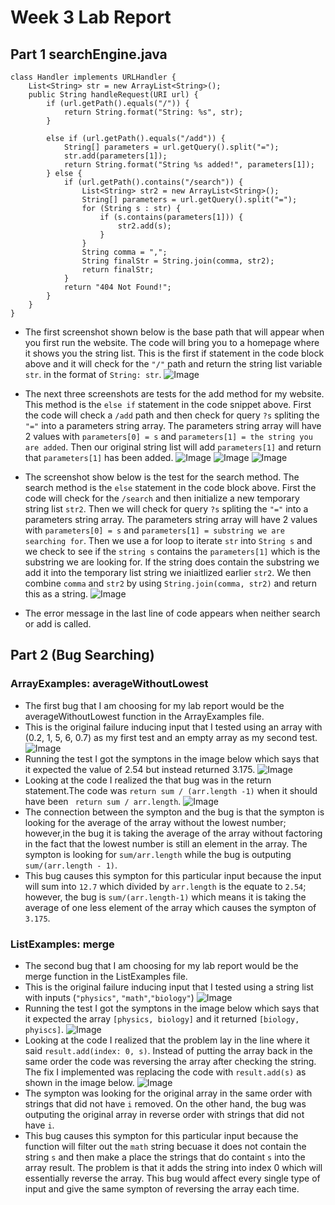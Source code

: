 # Week 3 Lab Report
## Part 1 **searchEngine.java**
```
class Handler implements URLHandler {
    List<String> str = new ArrayList<String>();
    public String handleRequest(URI url) {
        if (url.getPath().equals("/")) {
            return String.format("String: %s", str);
        }

        else if (url.getPath().equals("/add")) {
            String[] parameters = url.getQuery().split("=");
            str.add(parameters[1]);
            return String.format("String %s added!", parameters[1]);
        } else {
            if (url.getPath().contains("/search")) {
                List<String> str2 = new ArrayList<String>();
                String[] parameters = url.getQuery().split("=");
                for (String s : str) {
                    if (s.contains(parameters[1])) {
                        str2.add(s);
                    }
                }
                String comma = ",";
                String finalStr = String.join(comma, str2);
                return finalStr;
            }
            return "404 Not Found!";
        }
    }
}
```

* The first screenshot shown below is the base path that will appear when you first run the website. The code will bring you to a homepage where it shows you the string list. This is the first if statement in the code block above and it will check for the `"/"` path and return the string list variable `str`. in the format of `String: str`.
![Image](screenshots/searchBase.png)

* The next three screenshots are tests for the add method for my website. This method is the `else if` statement in the code snippet above. First the code will check a `/add` path and then check for query `?s` spliting the `"="` into a parameters string array. The parameters string array will have 2 values with `parameters[0] = s` and `parameters[1] = the string you are added`. Then our original string list will add `parameters[1]` and return  that `parameters[1]` has been added.
![Image](screenshots/searchadd1.png)
![Image](screenshots/searchadd2.png)
![Image](screenshots/searchadd3.png)

* The screenshot show below is the test for the search method. The search method is the `else` statement in the code block above. First the code will check for the `/search` and then initialize a new temporary string list `str2`. Then we will check for query `?s` spliting the `"="` into a parameters string array. The parameters string array will have 2 values with `parameters[0] = s` and `parameters[1] = substring we are searching for`. Then we use a for loop to iterate `str` into `String s` and we check to see if the `string s` contains the `parameters[1]` which is the substring we are looking for. If the string does contain the substring we add it into the temporary list string we iniaitlized earlier `str2`. We then combine `comma` and `str2` by using `String.join(comma, str2)` and return this as a string.
![Image](screenshots/searchSearch.png)
* The error message in the last line of code appears when neither search or add is called.

## Part 2 (Bug Searching)
### **ArrayExamples: averageWithoutLowest**
* The first bug that I am choosing for my lab report would be the averageWithoutLowest function in the ArrayExamples file.
* This is the original failure inducing input that I tested using an array with (0.2, 1, 5, 6, 0.7) as my first test and an empty array as my second test. ![Image](screenshots/ArrayTest.png)
* Running the test I got the symptons in the image below which says that it expected the value of 2.54 but instead returned 3.175. ![Image](screenshots/ArraySymptons.png)
* Looking at the code I realized the that bug was in the return statement.The code was `return sum / (arr.length -1)` when it should have been ` return sum / arr.length`. ![Image](screenshots/ArrayCode.png)
* The connection between the sympton and the bug is that the sympton is looking for the average of the array without the lowest number; however,in the bug it is taking the average of the array without factoring in the fact that the lowest number is still an element in the array. The sympton is looking for `sum/arr.length` while the bug is outputing `sum/(arr.length - 1)`.
* This bug causes this sympton for this particular input because the input will sum into `12.7` which divided by `arr.length` is the equate to `2.54`; however, the bug is `sum/(arr.length-1)` which means it is taking the average of one less element of the array which causes the sympton of `3.175`.

###  **ListExamples: merge**
* The second bug that I am choosing for my lab report would be the merge function in the ListExamples file.
* This is the original failure inducing input that I tested using a string list with inputs (` "physics" `, ` "math" `,` "biology" `) ![Image](screenshots/ListTest.png)
* Running the test I got the symptons in the image below which says that it expected the array `[physics, biology]` and it returned `[biology, phyiscs]`. ![Image](screenshots/ListSymptons.png)
* Looking at the code I realized that the problem lay in the line where it said `result.add(index: 0, s)`. Instead of putting the array back in the same order the code was reversing the array after checking the string. The fix I implemented was replacing the code with `result.add(s)` as shown in the image below. ![Image](screenshots/ListFilter.png)
* The sympton was looking for the original array in the same order with strings that did not have `i` removed. On the other hand, the bug was outputing the original array in reverse order with strings that did not have `i`. 
* This bug causes this sympton for this particular input because the function will filter out the `math` string becuase it does not contain the string `s` and then make a place the strings that do containt `s` into the array result. The problem is that it adds the string into index 0 which will essentially reverse the array. This bug would affect every single type of input and give the same sympton of reversing the array each time.